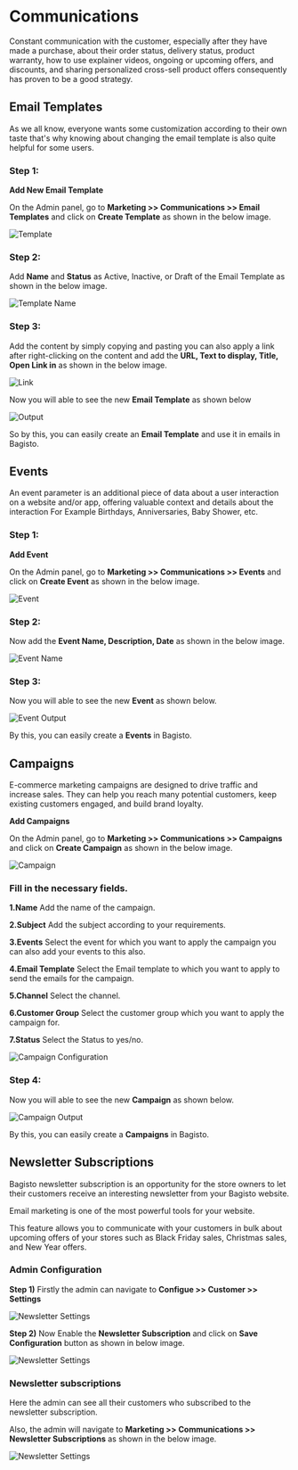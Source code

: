 # Communications

Constant communication with the customer, especially after they have made a purchase, about their order status, delivery status, product warranty, how to use explainer videos, ongoing or upcoming offers, and discounts, and sharing personalized cross-sell product offers consequently has proven to be a good strategy.

## Email Templates
As we all know, everyone wants some customization according to their own taste that's why knowing about changing the email template is also quite helpful for some users.


### Step 1: 

**Add New Email Template**

On the Admin panel, go to **Marketing >> Communications >> Email Templates** and click on **Create Template** as shown in the below image.
 
![Template](../../assets/2.1.0/images/marketing/template.png)

### Step 2: 

Add **Name** and **Status** as Active, Inactive, or Draft of the Email Template as shown in the below image.

![Template Name](../../assets/2.1.0/images/marketing/templateName.png)

### Step 3: 

Add the content by simply copying and pasting you can also apply a link after right-clicking on the content and add the **URL, Text to display, Title, Open Link in** as shown in the below image.

![Link](../../assets/2.1.0/images/marketing/link.png)

Now you will able to see the new **Email Template** as shown below

![Output](../../assets/2.1.0/images/marketing/output.png)

So by this, you can easily create an **Email Template** and use it in emails in Bagisto.

## Events

An event parameter is an additional piece of data about a user interaction on a website and/or app, offering valuable context and details about the interaction For Example Birthdays, Anniversaries, Baby Shower, etc. 


### Step 1: 
**Add Event**

On the Admin panel, go to **Marketing >> Communications >> Events** and click on **Create Event** as shown in the below image.

![Event](../../assets/2.1.0/images/marketing/event.png)

### Step 2: 

Now add the **Event Name, Description, Date** as shown in the below image.

![Event Name](../../assets/2.1.0/images/marketing/eventName.png)

### Step 3: 

Now you will able to see the new **Event** as shown below.

![Event Output](../../assets/2.1.0/images/marketing/eventOutput.png)

By this, you can easily create a **Events** in Bagisto.

## Campaigns

E-commerce marketing campaigns are designed to drive traffic and increase sales. They can help you reach many potential customers, keep existing customers engaged, and build brand loyalty.

**Add Campaigns**

On the Admin panel, go to **Marketing >> Communications >> Campaigns** and click on **Create Campaign** as shown in the below image.

![Campaign](../../assets/2.1.0/images/marketing/campaign.png)

### Fill in the necessary fields.

**1.Name** Add the name of the campaign.

**2.Subject** Add the subject according to your requirements.

**3.Events** Select the event for which you want to apply the campaign you can also add your events to this also.

**4.Email Template** Select the Email template to which you want to apply to send the emails for the campaign.

**5.Channel** Select the channel.

**6.Customer Group** Select the customer group which you want to apply the campaign for.

**7.Status** Select the Status to yes/no.

![Campaign Configuration](../../assets/2.1.0/images/marketing/campaignConfigration.png)

 ### Step 4: 

Now you will able to see the new **Campaign** as shown below.

![Campaign Output](../../assets/2.1.0/images/marketing/campaignOutput.png)

By this, you can easily create a **Campaigns** in Bagisto.

## Newsletter Subscriptions

Bagisto newsletter subscription is an opportunity for the store owners to let their customers receive an interesting newsletter from your Bagisto website.

Email marketing is one of the most powerful tools for your website.

This feature allows you to communicate with your customers in bulk about upcoming offers of your stores such as Black Friday sales, Christmas sales, and New Year offers.

### Admin Configuration

**Step 1)** Firstly the admin can navigate to **Configue >> Customer >> Settings**

![Newsletter Settings](../../assets/2.1.0/images/marketing/newsletterSettings.png)

**Step 2)** Now Enable the **Newsletter Subscription** and click on **Save Configuration** button as shown in below image.

![Newsletter Settings](../../assets/2.1.0/images/marketing/enableNewsletter.png)

### Newsletter subscriptions

Here the admin can see all their customers who subscribed to the newsletter subscription.

Also, the admin will navigate to **Marketing >> Communications >> Newsletter Subscriptions** as shown in the below image.

![Newsletter Settings](../../assets/2.1.0/images/marketing/newsletterGrid.png)

